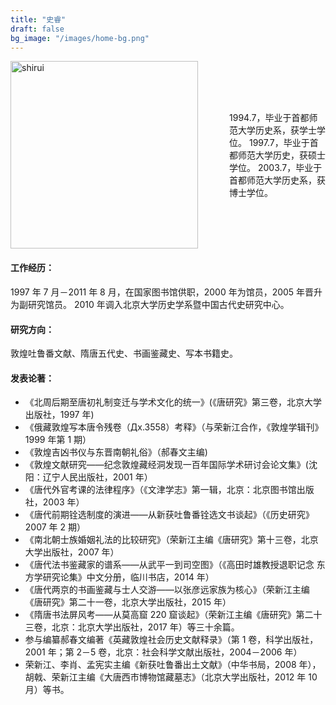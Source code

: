 ```yaml
---
title: "史睿"
draft: false
bg_image: "/images/home-bg.png"
---
```


<div style="display: flex; align-items: center; margin-bottom: 20px">
  <img class="photo" src="/images/shirui.png" alt="shirui" style="height: 300px; margin-right: 50px">
  <p>
1994.7，毕业于首都师范大学历史系，获学士学位。
1997.7，毕业于首都师范大学历史，获硕士学位。
2003.7，毕业于首都师范大学历史系，获博士学位。
</p>
</div>

#### 工作经历：

1997 年 7 月－2011 年 8 月，在国家图书馆供职，2000 年为馆员，2005 年晋升为副研究馆员。
2010 年调入北京大学历史学系暨中国古代史研究中心。

#### 研究方向：

敦煌吐鲁番文献、隋唐五代史、书画鉴藏史、写本书籍史。

#### 发表论著：

- 《北周后期至唐初礼制变迁与学术文化的统一》(《唐研究》第三卷，北京大学出版社，1997 年)  
- 《俄藏敦煌写本唐令残卷（Дx.3558）考释》（与荣新江合作，《敦煌学辑刊》1999 年第 1 期）  
- 《敦煌吉凶书仪与东晋南朝礼俗》（郝春文主编)  
- 《敦煌文献研究——纪念敦煌藏经洞发现一百年国际学术研讨会论文集》(沈阳：辽宁人民出版社，2001 年）  
- 《唐代外官考课的法律程序》（《文津学志》第一辑，北京：北京图书馆出版社，2003 年）  
- 《唐代前期铨选制度的演进——从新获吐鲁番铨选文书谈起》（《历史研究》2007 年 2 期）  
- 《南北朝士族婚姻礼法的比较研究》（荣新江主编《唐研究》第十三卷，北京大学出版社，2007 年）  
- 《唐代法书鉴藏家的谱系——从武平一到司空图》（《高田时雄教授退职记念 东方学研究论集》中文分册，临川书店，2014 年）  
- 《唐代两京的书画鉴藏与士人交游——以张彦远家族为核心》（荣新江主编《唐研究》第二十一卷，北京大学出版社，2015 年）  
- 《隋唐书法屏风考——从莫高窟 220 窟谈起》（荣新江主编《唐研究》第二十三卷，北京：北京大学出版社，2017 年）等三十余篇。  
- 参与编纂郝春文编著《英藏敦煌社会历史文献释录》（第 1 卷，科学出版社，2001 年；第 2－5 卷，北京：社会科学文献出版社，2004－2006 年）  
- 荣新江、李肖、孟宪实主编《新获吐鲁番出土文献》（中华书局，2008 年），胡戟、荣新江主编《大唐西市博物馆藏墓志》（北京大学出版社，2012 年 10 月）等书。
